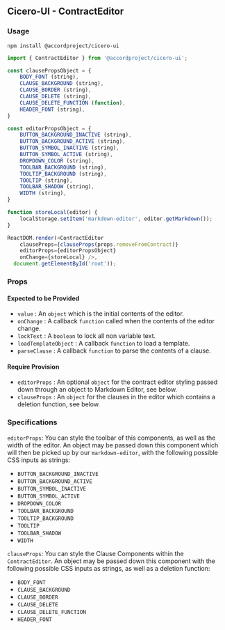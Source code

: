 ## Cicero-UI - ContractEditor

### Usage

```shell
npm install @accordproject/cicero-ui
```

```js
import { ContractEditor } from '@accordproject/cicero-ui';

const clausePropsObject = {
    BODY_FONT (string),
    CLAUSE_BACKGROUND (string),
    CLAUSE_BORDER (string),
    CLAUSE_DELETE (string),
    CLAUSE_DELETE_FUNCTION (function),
    HEADER_FONT (string),
}

const editorPropsObject = {
    BUTTON_BACKGROUND_INACTIVE (string),
    BUTTON_BACKGROUND_ACTIVE (string),
    BUTTON_SYMBOL_INACTIVE (string),
    BUTTON_SYMBOL_ACTIVE (string),
    DROPDOWN_COLOR (string),
    TOOLBAR_BACKGROUND (string),
    TOOLTIP_BACKGROUND (string),
    TOOLTIP (string),
    TOOLBAR_SHADOW (string),
    WIDTH (string),
}

function storeLocal(editor) {
    localStorage.setItem('markdown-editor', editor.getMarkdown());
}

ReactDOM.render(<ContractEditor 
    clauseProps={clauseProps(props.removeFromContract)}
    editorProps={editorPropsObject}
    onChange={storeLocal} />,
  document.getElementById('root'));
```

### Props

#### Expected to be Provided

- `value` : An `object` which is the initial contents of the editor.
- `onChange` : A callback `function` called when the contents of the editor change.
- `lockText` : A `boolean` to lock all non variable text.
- `loadTemplateObject` : A callback `function` to load a template.
- `parseClause` : A callback `function` to parse the contents of a clause.

#### Require Provision

- `editorProps` : An optional `object` for the contract editor styling passed down through an object to Markdown Editor, see below.
- `clauseProps` : An `object` for the clauses in the editor which contains a deletion function, see below.

### Specifications

`editorProps`:
You can style the toolbar of this components, as well as the width of the editor. An object may be passed down this component which will then be picked up by our `markdown-editor`, with the following possible CSS inputs as strings:
- `BUTTON_BACKGROUND_INACTIVE`
- `BUTTON_BACKGROUND_ACTIVE`
- `BUTTON_SYMBOL_INACTIVE`
- `BUTTON_SYMBOL_ACTIVE`
- `DROPDOWN_COLOR`
- `TOOLBAR_BACKGROUND`
- `TOOLTIP_BACKGROUND`
- `TOOLTIP`
- `TOOLBAR_SHADOW`
- `WIDTH`

`clauseProps`:
You can style the Clause Components within the `ContractEditor`. An object may be passed down this component with the following possible CSS inputs as strings, as well as a deletion function:
- `BODY_FONT`
- `CLAUSE_BACKGROUND`
- `CLAUSE_BORDER`
- `CLAUSE_DELETE`
- `CLAUSE_DELETE_FUNCTION`
- `HEADER_FONT`